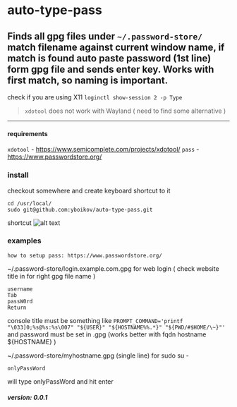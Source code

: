 # auto-type-pass

Finds all gpg files under ```~/.password-store/```
match filename against current window name, if match is found auto paste password (1st line) form gpg file and sends enter key. Works with first match, so naming is important.
---
check if you are using X11 
```loginctl show-session 2 -p Type``` 
>```xdotool``` does not work with Wayland ( need to find some alternative )
---
#### requirements
```xdotool``` - https://www.semicomplete.com/projects/xdotool/
```pass``` - https://www.passwordstore.org/

### install
checkout somewhere and create keyboard shortcut to it 
```
cd /usr/local/
sudo git@github.com:yboikov/auto-type-pass.git
```
shortcut
![alt text](https://raw.githubusercontent.com/yboikov/auto-type-pass/master/auto-type-pass.png)
### examples
```
how to setup pass: https://www.passwordstore.org/
```
~/.password-store/login.example.com.gpg for web login ( check website title in for right gpg file name )
```
username
Tab
passW0rd
Return
```
console title must be something like ```PROMPT_COMMAND='printf "\033]0;%s@%s:%s\007" "${USER}" "${HOSTNAME%%.*}" "${PWD/#$HOME/\~}"'```
and password must be set in <hostname>.gpg (works better with fqdn hostname ${HOSTNAME} )

~/.password-store/myhostname.gpg (single line) for sudo su -
```
onlyPassWord
```
will type onlyPassWord and hit enter 

##### version: 0.0.1


